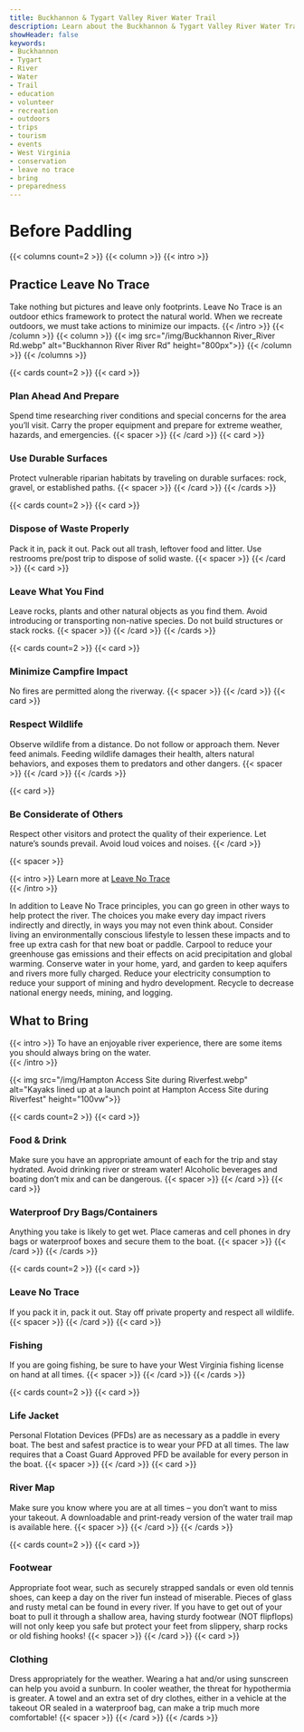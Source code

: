 ```yaml
---
title: Buckhannon & Tygart Valley River Water Trail
description: Learn about the Buckhannon & Tygart Valley River Water Trail leave no trace practices and what to bring on the river.
showHeader: false
keywords:
- Buckhannon
- Tygart
- River
- Water
- Trail
- education
- volunteer
- recreation
- outdoors
- trips
- tourism
- events
- West Virginia
- conservation
- leave no trace
- bring
- preparedness
---
```


# Before Paddling

{{< columns count=2 >}}
{{< column >}}
{{< intro >}}
## Practice Leave No Trace
Take nothing but pictures and leave only footprints. Leave No Trace is an outdoor ethics framework to protect the natural world. When we recreate outdoors, we must take actions to minimize our impacts. 
{{< /intro >}}
{{< /column >}}
{{< column >}}
{{< img src="/img/Buckhannon River_River Rd.webp" alt="Buckhannon River River Rd" height="800px">}}
{{< /column >}}
{{< /columns >}}

{{< cards count=2 >}}
{{< card >}}
### Plan Ahead And Prepare
Spend time researching river conditions and special concerns for the area you’ll visit. Carry the proper equipment and prepare for extreme weather, hazards, and emergencies.
{{< spacer >}}
{{< /card >}}
{{< card >}}
### Use Durable Surfaces
Protect vulnerable riparian habitats by traveling on durable surfaces: rock, gravel, or established paths. 
{{< spacer >}}
{{< /card >}}
{{< /cards >}}

{{< cards count=2 >}}
{{< card >}}
### Dispose of Waste Properly
Pack it in, pack it out. Pack out all trash, leftover food and litter. Use restrooms pre/post trip to dispose of solid waste. 
{{< spacer >}}
{{< /card >}}
{{< card >}}
### Leave What You Find
Leave rocks, plants and other natural objects as you find them. Avoid introducing or transporting non-native species. Do not build structures or stack rocks. 
{{< spacer >}}
{{< /card >}}
{{< /cards >}}

{{< cards count=2 >}}
{{< card >}}
### Minimize Campfire Impact
No fires are permitted along the riverway. 
{{< spacer >}}
{{< /card >}}
{{< card >}}
### Respect Wildlife
Observe wildlife from a distance. Do not follow or approach them. Never feed animals. Feeding wildlife damages their health, alters natural behaviors, and exposes them to predators and other dangers.
{{< spacer >}}
{{< /card >}}
{{< /cards >}}

{{< card >}}
### Be Considerate of Others
Respect other visitors and protect the quality of their experience. Let nature’s sounds prevail. Avoid loud voices and noises.
{{< /card >}}

{{< spacer >}}

{{< intro >}}
Learn more at [Leave No Trace](https://lnt.org/)  
{{< /intro >}}

In addition to Leave No Trace principles, you can go green in other ways to help protect the river. The choices you make every day impact rivers indirectly and directly, in ways you may not even think about. Consider living an environmentally conscious lifestyle to lessen these impacts and to free up extra cash for that new boat or paddle. Carpool to reduce your greenhouse gas emissions and their effects on acid precipitation and global warming. Conserve water in your home, yard, and garden to keep aquifers and rivers more fully charged. Reduce your electricity consumption to reduce your support of mining and hydro development. Recycle to decrease national energy needs, mining, and logging.


## What to Bring

{{< intro >}}
To have an enjoyable river experience, there are some items you should always bring on the water.  
{{< /intro >}}

{{< img src="/img/Hampton Access Site during Riverfest.webp" alt="Kayaks lined up at a launch point at Hampton Access Site during Riverfest" height="100vw">}}

{{< cards count=2 >}}
{{< card >}}
### Food & Drink
Make sure you have an appropriate amount of each for the trip and stay hydrated. Avoid drinking river or stream water! Alcoholic beverages and boating don’t mix and can be dangerous.
{{< spacer >}}
{{< /card >}}
{{< card >}}
### Waterproof Dry Bags/Containers
Anything you take is likely to get wet. Place cameras and cell phones in dry bags or waterproof boxes and secure them to the boat.
{{< spacer >}}
{{< /card >}}
{{< /cards >}}

{{< cards count=2 >}}
{{< card >}}
### Leave No Trace
If you pack it in, pack it out. Stay off private property and respect all wildlife. 
{{< spacer >}}
{{< /card >}}
{{< card >}}
### Fishing
If you are going fishing, be sure to have your West Virginia fishing license on hand at all times.
{{< spacer >}}
{{< /card >}}
{{< /cards >}}

{{< cards count=2 >}}
{{< card >}}
### Life Jacket
Personal Flotation Devices (PFDs) are as necessary as a paddle in every boat. The best and safest practice is to wear your PFD at all times. The law requires that a Coast Guard Approved PFD be available for every person in the boat.
{{< spacer >}}
{{< /card >}}
{{< card >}}
### River Map
Make sure you know where you are at all times – you don’t want to miss your takeout. A downloadable and print-ready version of the water trail map is available here.
{{< spacer >}}
{{< /card >}}
{{< /cards >}}

{{< cards count=2 >}}
{{< card >}}
### Footwear
Appropriate foot wear, such as securely strapped sandals or even old tennis shoes, can keep a day on the river fun instead of miserable. Pieces of glass and rusty metal can be found in every river. If you have to get out of your boat to pull it through a shallow area, having sturdy footwear (NOT flipflops) will not only keep you safe but protect your feet from slippery, sharp rocks or old fishing hooks!
{{< spacer >}}
{{< /card >}}
{{< card >}}
### Clothing
Dress appropriately for the weather. Wearing a hat and/or using sunscreen can help you avoid a sunburn. In cooler weather, the threat for hypothermia is greater. A towel and an extra set of dry clothes, either in a vehicle at the takeout OR sealed in a waterproof bag, can make a trip much more comfortable!
{{< spacer >}}
{{< /card >}}
{{< /cards >}}
